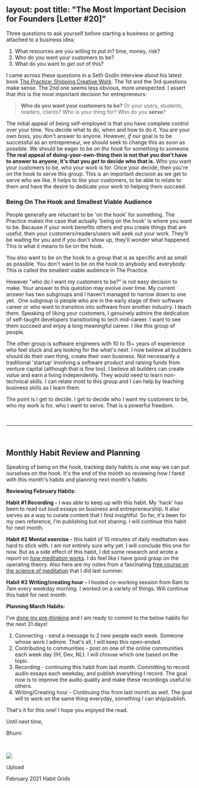 layout: post
title:  "The Most Important Decision for Founders [Letter #20]"
---

Three questions to ask yourself before starting a business or getting attached to a business idea:

1.  What resources are you willing to _put in_? time, money, risk?
2.  Who do you want your customers to be?
3.  What do you want to _get out_ of this?

I came across these questions in a Seth Godin interview about his latest book [The Practice: Shipping Creative Work](https://www.amazon.com/Practice-Shipping-Creative-Work/dp/0593328973). The 1st and the 3rd questions make sense. The 2nd one seems less obvious, more unexpected. I assert that _this_ is the most important decision for entrepreneurs:

> **Who do you want your customers to be?** Or your users, students, readers, clients? Who is your thing for? Who do you **serve**?

The initial appeal of being self-employed is that you have complete control over your time. You decide what to do, when and how to do it. You are your own boss, you don't answer to anyone. However, _if_ our goal is to be successful as an entrepreneur, we should seek to change this as soon as possible. We should be eager to be _on the hook_ for something to someone. **The real appeal of doing-your-own-thing then is not that you don't have to answer to anyone, it's that you _get to_ decide who that is.** Who you want your customers to be, who your work is for. Once your decide, then you're on the hook to serve this group. This is an important decision as we get to serve who we like. It helps to like your customers, to be able to relate to them and have the desire to dedicate your work to helping them succeed.

### Being On The Hook and Smallest Viable Audience

People generally are reluctant to be 'on the hook' for something. The Practice makes the case that actually 'being on the hook' is where you want to be. Because if your work benefits others and you create things that are useful, then your customers/readers/users will seek out your work. They'll be waiting for you and if you don't show up, they'll wonder what happened. This is what it means to be on the hook. 

You also want to be on the hook to a group that is as specific and as small as possible. You don't want to be on the hook to anybody and everybody. This is called the smallest viable audience in The Practice.

However "who do I want my customers to be?" is not easy decision to make. Your answer to this question may evolve over time. My current answer has two subgroups and I haven't managed to narrow down to one yet.  One subgroup is people who are in the early stage of their software career or who want to transition into software from another industry. I teach them. Speaking of liking your customers, I genuinely admire the dedication of self-taught developers transitioning to tech mid-career. I want to see them succeed and enjoy a long meaningful career. I like this group of people. 

The other group is software engineers with 10 to 15+ years of experience who feel stuck and are looking for the what's next. I now believe all builders should do their own thing, create their own business. Not necessarily a traditional 'startup' involving a software product and raising funds from venture capital (although that is fine too). I believe all builders can create _value_ and earn a living independently. They would need to learn non-technical skills. I can relate most to this group and I can help by teaching business skills as I learn them.

The point is I get to decide. I get to decide who I want my customers to be, who my work is for, who I want to serve. That is a powerful freedom.

‌

* * *

‌

Monthly Habit Review and Planning
---------------------------------

Speaking of being on the hook, tracking daily habits is one way we can put ourselves on the hook. It's the end of the month so reviewing how I fared with this month's habits and planning next month's habits.

**Reviewing February Habits:**

**Habit #1 Recording -** I was able to keep up with this habit. My 'hack' has been to read out loud essays on business and entrepreneurship. It also serves as a way to curate content that I find insightful. So far, it's been for my own reference, I'm publishing but not sharing. I will continue this habit for next month.

**Habit #2 Mental exercise -** this habit of 10 minutes of daily meditation was hard to stick with. I am not entirely sure why yet. I will conclude this one for now. But as a side effect of this habit, I did some research and wrote a report on [how meditation works](https://theleafnode.com/letter18/). I do feel like I have good grasp on the operating theory. Also here are my notes from a fascinating [free course on the science of meditation](https://bhumimakes.com/course-notes-meditation-buddhism-and-modern-psychology/) that I did last summer. 

**Habit #3 Writing/creating hour -** I hosted co-working session from 6am to 7am every weekday morning. I worked on a variety of things. Will continue this habit for next month.

**Planning March Habits:**

I’ve [done my pre-thinking](https://theleafnode.com/letter13/) and I am ready to commit to the below habits for the next 31 days!

1.  Connecting - send a message to 2 new people each week. Someone whose work I admire. That's all, I will keep this open-ended. 
2.  Contributing to communities - post on one of the online communities each week day (IH, Dev, NL). I will choose which one based on the topic.
3.  Recording - continuing this habit from last month. Committing to record audio essays each weekday, and publish everything I record. The goal now is to improve the audio quality and make these recordings useful to others.
4.  Writing/Creating hour - Continuing this from last month as well. The goal will to work on the same thing everyday, something I can ship/publish.

That's it for this one! I hope you enjoyed the read.

Until next time,

Bhumi

‌

![](https://theleafnode.com/content/images/2021/02/20210227_191415.jpg)

 Upload 

February 2021 Habit Grids

‌